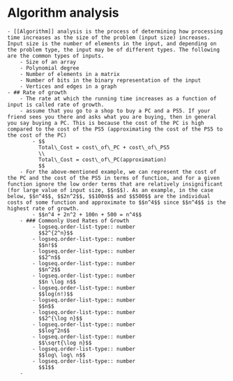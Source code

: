 # Algorithm analysis
	- [[Algorithm]] analysis is the process of determining how processing time increases as the size of the problem (input size) increases. Input size is the number of elements in the input, and depending on the problem type, the input may be of different types. The following are the common types of inputs.
		- Size of an array
		- Polynomial degree
		- Number of elements in a matrix
		- Number of bits in the binary representation of the input
		- Vertices and edges in a graph
	- ## Rate of growth
		- The rate at which the running time increases as a function of input is called rate of growth.
		- assume that you go to a shop to buy a PC and a PS5. If your friend sees you there and asks what you are buying, then in general you say buying a PC. This is because the cost of the PC is high compared to the cost of the PS5 (approximating the cost of the PS5 to the cost of the PC)
			- $$
			  Total\_Cost = cost\_of\_PC + cost\_of\_PS5
			  \\
			  Total\_Cost = cost\_of\_PC(approximation)
			  $$
		- For the above-mentioned example, we can represent the cost of the PC and the cost of the PS5 in terms of function, and for a given function ignore the low order terms that are relatively insignificant (for large value of input size, $$n$$). As an example, in the case below, $$n^4$$, $$2n^2$$, $$100n$$ and $$500$$ are the individual costs of some function and approximate to $$n^4$$ since $$n^4$$ is the highest rate of growth.
			- $$n^4 + 2n^2 + 100n + 500 = n^4$$
		- ### Commonly Used Rates of Growth
			- logseq.order-list-type:: number
			  $$2^{2^n}$$
			- logseq.order-list-type:: number
			  $$n!$$
			- logseq.order-list-type:: number
			  $$2^n$$
			- logseq.order-list-type:: number
			  $$n^2$$
			- logseq.order-list-type:: number
			  $$n \log n$$
			- logseq.order-list-type:: number
			  $$log(n!)$$
			- logseq.order-list-type:: number
			  $$n$$
			- logseq.order-list-type:: number
			  $$2^{\log n}$$
			- logseq.order-list-type:: number
			  $$log^2n$$
			- logseq.order-list-type:: number
			  $$\sqrt{\log n}$$
			- logseq.order-list-type:: number
			  $$log\ log\ n$$
			- logseq.order-list-type:: number
			  $$1$$
		-